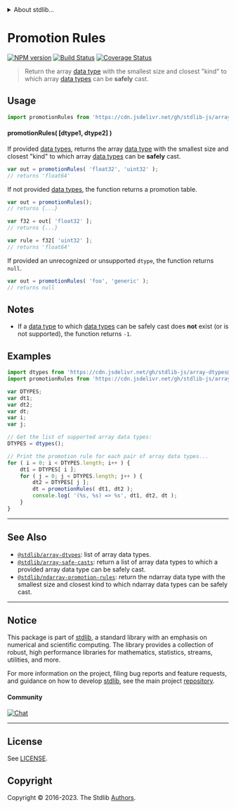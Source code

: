 <!--

@license Apache-2.0

Copyright (c) 2018 The Stdlib Authors.

Licensed under the Apache License, Version 2.0 (the "License");
you may not use this file except in compliance with the License.
You may obtain a copy of the License at

   http://www.apache.org/licenses/LICENSE-2.0

Unless required by applicable law or agreed to in writing, software
distributed under the License is distributed on an "AS IS" BASIS,
WITHOUT WARRANTIES OR CONDITIONS OF ANY KIND, either express or implied.
See the License for the specific language governing permissions and
limitations under the License.

-->


<details>
  <summary>
    About stdlib...
  </summary>
  <p>We believe in a future in which the web is a preferred environment for numerical computation. To help realize this future, we've built stdlib. stdlib is a standard library, with an emphasis on numerical and scientific computation, written in JavaScript (and C) for execution in browsers and in Node.js.</p>
  <p>The library is fully decomposable, being architected in such a way that you can swap out and mix and match APIs and functionality to cater to your exact preferences and use cases.</p>
  <p>When you use stdlib, you can be absolutely certain that you are using the most thorough, rigorous, well-written, studied, documented, tested, measured, and high-quality code out there.</p>
  <p>To join us in bringing numerical computing to the web, get started by checking us out on <a href="https://github.com/stdlib-js/stdlib">GitHub</a>, and please consider <a href="https://opencollective.com/stdlib">financially supporting stdlib</a>. We greatly appreciate your continued support!</p>
</details>

# Promotion Rules

[![NPM version][npm-image]][npm-url] [![Build Status][test-image]][test-url] [![Coverage Status][coverage-image]][coverage-url] <!-- [![dependencies][dependencies-image]][dependencies-url] -->

> Return the array [data type][@stdlib/array/dtypes] with the smallest size and closest "kind" to which array [data types][@stdlib/array/dtypes] can be **safely** cast.

<!-- Section to include introductory text. Make sure to keep an empty line after the intro `section` element and another before the `/section` close. -->

<section class="intro">

</section>

<!-- /.intro -->

<!-- Package usage documentation. -->



<section class="usage">

## Usage

```javascript
import promotionRules from 'https://cdn.jsdelivr.net/gh/stdlib-js/array-promotion-rules@deno/mod.js';
```

#### promotionRules( \[dtype1, dtype2] )

If provided [data types][@stdlib/array/dtypes], returns the array [data type][@stdlib/array/dtypes] with the smallest size and closest "kind" to which array [data types][@stdlib/array/dtypes] can be **safely** cast.

```javascript
var out = promotionRules( 'float32', 'uint32' );
// returns 'float64'
```

If not provided [data types][@stdlib/array/dtypes], the function returns a promotion table.

```javascript
var out = promotionRules();
// returns {...}

var f32 = out[ 'float32' ];
// returns {...}

var rule = f32[ 'uint32' ];
// returns 'float64'
```

If provided an unrecognized or unsupported `dtype`, the function returns `null`.

```javascript
var out = promotionRules( 'foo', 'generic' );
// returns null
```

</section>

<!-- /.usage -->

<!-- Package usage notes. Make sure to keep an empty line after the `section` element and another before the `/section` close. -->

<section class="notes">

## Notes

-   If a [data type][@stdlib/array/dtypes] to which [data types][@stdlib/array/dtypes] can be safely cast does **not** exist (or is not supported), the function returns `-1`.

</section>

<!-- /.notes -->

<!-- Package usage examples. -->

<section class="examples">

## Examples

<!-- eslint no-undef: "error" -->

```javascript
import dtypes from 'https://cdn.jsdelivr.net/gh/stdlib-js/array-dtypes@deno/mod.js';
import promotionRules from 'https://cdn.jsdelivr.net/gh/stdlib-js/array-promotion-rules@deno/mod.js';

var DTYPES;
var dt1;
var dt2;
var dt;
var i;
var j;

// Get the list of supported array data types:
DTYPES = dtypes();

// Print the promotion rule for each pair of array data types...
for ( i = 0; i < DTYPES.length; i++ ) {
    dt1 = DTYPES[ i ];
    for ( j = 0; j < DTYPES.length; j++ ) {
        dt2 = DTYPES[ j ];
        dt = promotionRules( dt1, dt2 );
        console.log( '(%s, %s) => %s', dt1, dt2, dt );
    }
}
```

</section>

<!-- /.examples -->

<!-- Section to include cited references. If references are included, add a horizontal rule *before* the section. Make sure to keep an empty line after the `section` element and another before the `/section` close. -->

<section class="references">

</section>

<!-- /.references -->

<!-- Section for related `stdlib` packages. Do not manually edit this section, as it is automatically populated. -->

<section class="related">

* * *

## See Also

-   <span class="package-name">[`@stdlib/array-dtypes`][@stdlib/array/dtypes]</span><span class="delimiter">: </span><span class="description">list of array data types.</span>
-   <span class="package-name">[`@stdlib/array-safe-casts`][@stdlib/array/safe-casts]</span><span class="delimiter">: </span><span class="description">return a list of array data types to which a provided array data type can be safely cast.</span>
-   <span class="package-name">[`@stdlib/ndarray-promotion-rules`][@stdlib/ndarray/promotion-rules]</span><span class="delimiter">: </span><span class="description">return the ndarray data type with the smallest size and closest kind to which ndarray data types can be safely cast.</span>

</section>

<!-- /.related -->

<!-- Section for all links. Make sure to keep an empty line after the `section` element and another before the `/section` close. -->


<section class="main-repo" >

* * *

## Notice

This package is part of [stdlib][stdlib], a standard library with an emphasis on numerical and scientific computing. The library provides a collection of robust, high performance libraries for mathematics, statistics, streams, utilities, and more.

For more information on the project, filing bug reports and feature requests, and guidance on how to develop [stdlib][stdlib], see the main project [repository][stdlib].

#### Community

[![Chat][chat-image]][chat-url]

---

## License

See [LICENSE][stdlib-license].


## Copyright

Copyright &copy; 2016-2023. The Stdlib [Authors][stdlib-authors].

</section>

<!-- /.stdlib -->

<!-- Section for all links. Make sure to keep an empty line after the `section` element and another before the `/section` close. -->

<section class="links">

[npm-image]: http://img.shields.io/npm/v/@stdlib/array-promotion-rules.svg
[npm-url]: https://npmjs.org/package/@stdlib/array-promotion-rules

[test-image]: https://github.com/stdlib-js/array-promotion-rules/actions/workflows/test.yml/badge.svg?branch=main
[test-url]: https://github.com/stdlib-js/array-promotion-rules/actions/workflows/test.yml?query=branch:main

[coverage-image]: https://img.shields.io/codecov/c/github/stdlib-js/array-promotion-rules/main.svg
[coverage-url]: https://codecov.io/github/stdlib-js/array-promotion-rules?branch=main

<!--

[dependencies-image]: https://img.shields.io/david/stdlib-js/array-promotion-rules.svg
[dependencies-url]: https://david-dm.org/stdlib-js/array-promotion-rules/main

-->

[chat-image]: https://img.shields.io/gitter/room/stdlib-js/stdlib.svg
[chat-url]: https://app.gitter.im/#/room/#stdlib-js_stdlib:gitter.im

[stdlib]: https://github.com/stdlib-js/stdlib

[stdlib-authors]: https://github.com/stdlib-js/stdlib/graphs/contributors

[umd]: https://github.com/umdjs/umd
[es-module]: https://developer.mozilla.org/en-US/docs/Web/JavaScript/Guide/Modules

[deno-url]: https://github.com/stdlib-js/array-promotion-rules/tree/deno
[umd-url]: https://github.com/stdlib-js/array-promotion-rules/tree/umd
[esm-url]: https://github.com/stdlib-js/array-promotion-rules/tree/esm
[branches-url]: https://github.com/stdlib-js/array-promotion-rules/blob/main/branches.md

[stdlib-license]: https://raw.githubusercontent.com/stdlib-js/array-promotion-rules/main/LICENSE

<!-- <related-links> -->

[@stdlib/array/dtypes]: https://github.com/stdlib-js/array-dtypes/tree/deno

[@stdlib/array/safe-casts]: https://github.com/stdlib-js/array-safe-casts/tree/deno

[@stdlib/ndarray/promotion-rules]: https://github.com/stdlib-js/ndarray-promotion-rules/tree/deno

<!-- </related-links> -->

</section>

<!-- /.links -->
